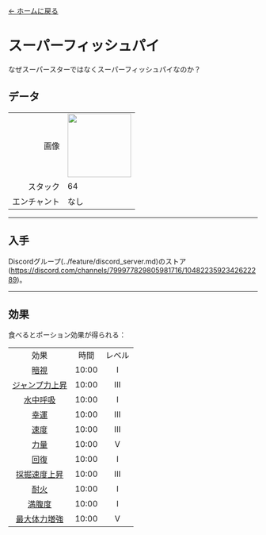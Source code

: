 [← ホームに戻る](../)
# スーパーフィッシュパイ
なぜスーパースターではなくスーパーフィッシュパイなのか？

## データ
<table>
    <tr><td align="end">画像</td><td><img src="https://i.imgur.com/FKdV3M1.gif" width="128"/></td></tr>
    <tr><td align="end">スタック</td><td>64</td></tr>
    <tr><td align="end">エンチャント</td><td>なし</td></tr>
</table>

---

## 入手
Discordグループ(../feature/discord_server.md)のストア(https://discord.com/channels/799977829805981716/1048223592342622289)。

---

## 効果
食べるとポーション効果が得られる：  

<table>
    <tr><td align="center">効果</td><td align="center">時間</td><td align="center">レベル</td></tr>
    <tr><td align="center"><a href="https://minecraft.fandom.com/ja/wiki/%E5%A4%9C%E8%A6%96">暗視</a></td><td align="center">10:00</td><td align="center">I</td></tr>
    <tr><td align="center"><a href="https://minecraft.fandom.com/ja/wiki/%E3%82%B8%E3%83%A3%E3%83%B3%E3%83%97%E5%8A%A0%E9%80%9F">ジャンプ力上昇</a></td><td align="center">10:00</td><td align="center">III</td></tr>
    <tr><td align="center"><a href="https://minecraft.fandom.com/ja/wiki/水中呼吸">水中呼吸</a></td><td align="center">10:00</td><td align="center">I</td></tr>
    <tr><td align="center"><a href="https://minecraft.fandom.com/ja/wiki/幸運">幸運</a></td><td align="center">10:00</td><td align="center">III</td></tr>
    <tr><td align="center"><a href="https://minecraft.fandom.com/ja/wiki/速度">速度</a></td><td align="center">10:00</td><td align="center">III</td></tr>
    <tr><td align="center"><a href="https://minecraft.fandom.com/ja/wiki/力量">力量</a></td><td align="center">10:00</td><td align="center">V</td></tr>
    <tr><td align="center"><a href="https://minecraft.fandom.com/ja/wiki/回復">回復</a></td><td align="center">10:00</td><td align="center">I</td></tr>
    <tr><td align="center"><a href="https://minecraft.fandom.com/ja/wiki/採掘速度上昇">採掘速度上昇</a></td><td align="center">10:00</td><td align="center">III</td></tr>
    <tr><td align="center"><a href="https://minecraft.fandom.com/ja/wiki/耐火">耐火</a></td><td align="center">10:00</td><td align="center">I</td></tr>
    <tr><td align="center"><a href="https://minecraft.fandom.com/ja/wiki/満腹度">満腹度</a></td><td align="center">10:00</td><td align="center">I</td></tr>
    <tr><td align="center"><a href="https://minecraft.fandom.com/ja/wiki/最大体力増強">最大体力増強</a></td><td align="center">10:00</td><td align="center">V</td></tr>
</table>
